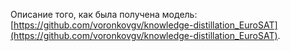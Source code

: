 Описание того, как была получена модель: [https://github.com/voronkovgv/knowledge-distillation_EuroSAT](https://github.com/voronkovgv/knowledge-distillation_EuroSAT).
